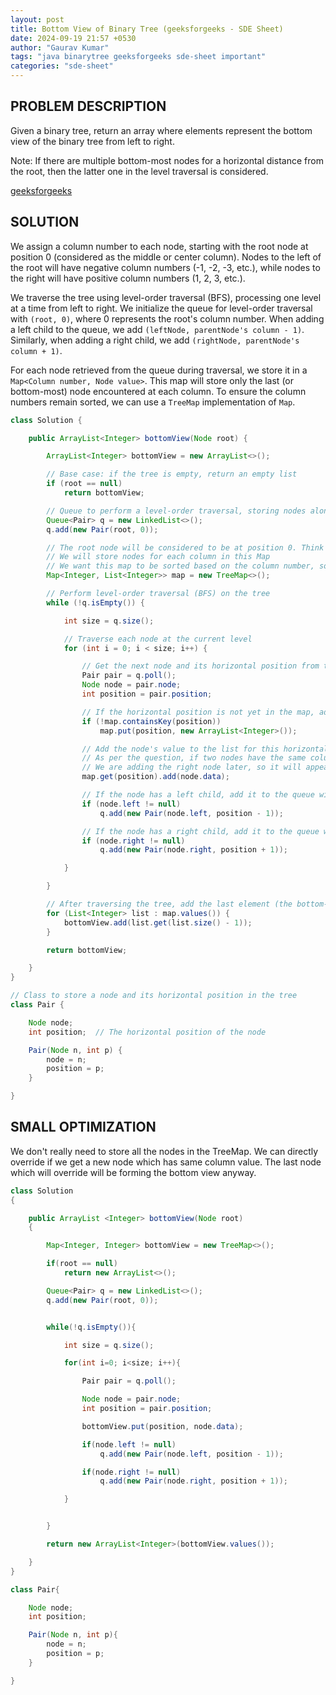 ```yaml
---
layout: post
title: Bottom View of Binary Tree (geeksforgeeks - SDE Sheet)
date: 2024-09-19 21:57 +0530
author: "Gaurav Kumar"
tags: "java binarytree geeksforgeeks sde-sheet important"
categories: "sde-sheet"
---
```


## PROBLEM DESCRIPTION

Given a binary tree, return an array where elements represent the bottom view of the binary tree from left to right.

Note: If there are multiple bottom-most nodes for a horizontal distance from the root, then the latter one in the level traversal is considered.

[geeksforgeeks](https://www.geeksforgeeks.org/problems/bottom-view-of-binary-tree/1?page=8)

## SOLUTION

We assign a column number to each node, starting with the root node at position 0 (considered as the middle or center column). Nodes to the left of the root will have negative column numbers (-1, -2, -3, etc.), while nodes to the right will have positive column numbers (1, 2, 3, etc.).

We traverse the tree using level-order traversal (BFS), processing one level at a time from left to right. We initialize the queue for level-order traversal with `(root, 0)`, where 0 represents the root's column number. When adding a left child to the queue, we add `(leftNode, parentNode's column - 1)`. Similarly, when adding a right child, we add `(rightNode, parentNode's column + 1)`.

For each node retrieved from the queue during traversal, we store it in a `Map<Column number, Node value>`. This map will store only the last (or bottom-most) node encountered at each column. To ensure the column numbers remain sorted, we can use a `TreeMap` implementation of `Map`.

```java
class Solution {

    public ArrayList<Integer> bottomView(Node root) {

        ArrayList<Integer> bottomView = new ArrayList<>();

        // Base case: if the tree is empty, return an empty list
        if (root == null)
            return bottomView;

        // Queue to perform a level-order traversal, storing nodes along with their horizontal positions
        Queue<Pair> q = new LinkedList<>();
        q.add(new Pair(root, 0));

        // The root node will be considered to be at position 0. Think of it as a column number. The nodes left to it will have column numbers like -1, -2, -3 etc. and the nodes to the right side of it will have the column number as 1, 2, 3 etc.
        // We will store nodes for each column in this Map
        // We want this map to be sorted based on the column number, so we are using a TreeMap
        Map<Integer, List<Integer>> map = new TreeMap<>();

        // Perform level-order traversal (BFS) on the tree
        while (!q.isEmpty()) {

            int size = q.size();

            // Traverse each node at the current level
            for (int i = 0; i < size; i++) {

                // Get the next node and its horizontal position from the queue
                Pair pair = q.poll();
                Node node = pair.node;
                int position = pair.position;

                // If the horizontal position is not yet in the map, add it
                if (!map.containsKey(position))
                    map.put(position, new ArrayList<Integer>());

                // Add the node's value to the list for this horizontal position
                // As per the question, if two nodes have the same column number, the right should be taken
                // We are adding the right node later, so it will appear later in the final column list in the Map
                map.get(position).add(node.data);

                // If the node has a left child, add it to the queue with a horizontal position one less than the current node
                if (node.left != null)
                    q.add(new Pair(node.left, position - 1));

                // If the node has a right child, add it to the queue with a horizontal position one more than the current node
                if (node.right != null)
                    q.add(new Pair(node.right, position + 1));

            }

        }

        // After traversing the tree, add the last element (the bottom-most node) from each horizontal position to the result
        for (List<Integer> list : map.values()) {
            bottomView.add(list.get(list.size() - 1));
        }

        return bottomView;

    }
}

// Class to store a node and its horizontal position in the tree
class Pair {

    Node node;
    int position;  // The horizontal position of the node

    Pair(Node n, int p) {
        node = n;
        position = p;
    }

}
```

## SMALL OPTIMIZATION

We don't really need to store all the nodes in the TreeMap. We can directly override if we get a new node which has same column value. The last node which will override will be forming the bottom view anyway.

```java
class Solution
{

    public ArrayList <Integer> bottomView(Node root)
    {

        Map<Integer, Integer> bottomView = new TreeMap<>();

        if(root == null)
            return new ArrayList<>();

        Queue<Pair> q = new LinkedList<>();
        q.add(new Pair(root, 0));


        while(!q.isEmpty()){

            int size = q.size();

            for(int i=0; i<size; i++){

                Pair pair = q.poll();

                Node node = pair.node;
                int position = pair.position;

                bottomView.put(position, node.data);

                if(node.left != null)
                    q.add(new Pair(node.left, position - 1));

                if(node.right != null)
                    q.add(new Pair(node.right, position + 1));

            }


        }

        return new ArrayList<Integer>(bottomView.values());

    }
}

class Pair{

    Node node;
    int position;

    Pair(Node n, int p){
        node = n;
        position = p;
    }

}
```
